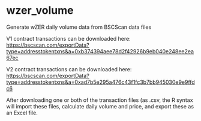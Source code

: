 # wzer_volume
Generate wZER daily volume data from BSCScan data files

V1 contract transactions can be downloaded here: https://bscscan.com/exportData?type=addresstokentxns&a=0xb374394aee78d2f42926b9eb040e248ee2ea67ec

V2 contract transactions can be downloaded here: https://bscscan.com/exportData?type=addresstokentxns&a=0xad7b5e295a476c43f1fc3b7bb945030e9e9ffdc6

After downloading one or both of the transaction files (as .csv, the R syntax will import these files, calculate daily volume and price, and export these as an Excel file. 
